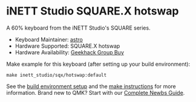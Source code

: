 # iNETT Studio SQUARE.X hotswap

A 60% keyboard from the iNETT Studio's SQUARE series.

* Keyboard Maintainer: [astro](https://github.com/yulei)  
* Hardware Supported: SQUARE.X hotswap
* Hardware Availability: [Geekhack Group Buy](https://geekhack.org/index.php?topic=107062.0)

Make example for this keyboard (after setting up your build environment):

    make inett_studio/sqx/hotswap:default

See the [build environment setup](https://docs.qmk.fm/#/getting_started_build_tools) and the [make instructions](https://docs.qmk.fm/#/getting_started_make_guide) for more information. Brand new to QMK? Start with our [Complete Newbs Guide](https://docs.qmk.fm/#/newbs).
